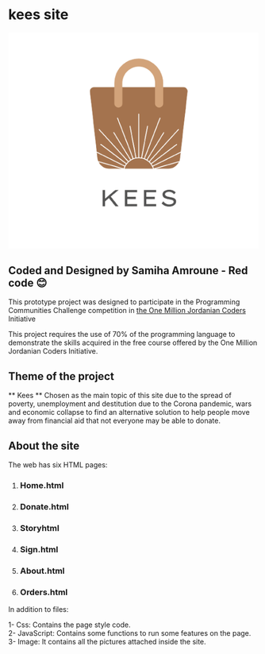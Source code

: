 # kees site
![Kees](https://github.com/Samzizo/Kees/blob/main/image/logo.png)

## Coded and Designed by Samiha Amroune - Red code 😊 

This prototype project was designed to participate in the Programming Communities Challenge competition in [the One Million Jordanian Coders](https://jordaniancoders.com/) Initiative

This project requires the use of 70% of the programming language to demonstrate the skills acquired in the free course offered by the One Million Jordanian Coders Initiative.

## Theme of the project

** Kees ** Chosen as the main topic of this site due to the spread of poverty, unemployment and destitution due to the Corona pandemic, wars and economic collapse to find an alternative solution to help people move away from financial aid that not everyone may be able to donate.


## About the site

The web has six HTML pages:

1. ### Home.html
2. ### Donate.html
3. ### Storyhtml
4. ### Sign.html
5. ### About.html
6. ### Orders.html

In addition to files:

1- Css: Contains the page style code. <br>
2- JavaScript: Contains some functions to run some features on the page.<br>
3- Image: It contains all the pictures attached inside the site.
